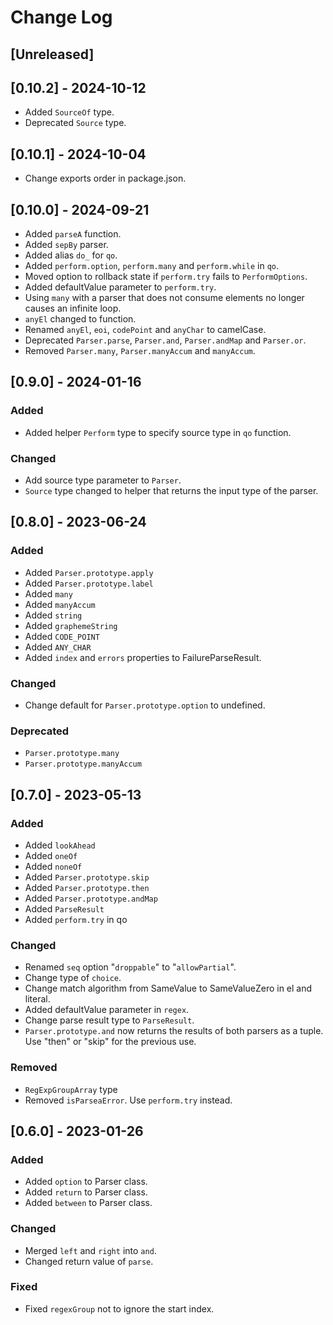 
# Change Log

## [Unreleased]

## [0.10.2] - 2024-10-12

- Added `SourceOf` type.
- Deprecated `Source` type.

## [0.10.1] - 2024-10-04

- Change exports order in package.json.

## [0.10.0] - 2024-09-21

- Added `parseA` function.
- Added `sepBy` parser.
- Added alias `do_` for `qo`.
- Added `perform.option`, `perform.many` and `perform.while` in `qo`.
- Moved option to rollback state if `perform.try` fails to `PerformOptions`.
- Added defaultValue parameter to `perform.try`.
- Using `many` with a parser that does not consume elements no longer causes an infinite loop.
- `anyEl` changed to function.
- Renamed `anyEl`, `eoi`, `codePoint` and `anyChar` to camelCase.
- Deprecated `Parser.parse`, `Parser.and`, `Parser.andMap` and `Parser.or`.
- Removed `Parser.many`, `Parser.manyAccum` and `manyAccum`.

## [0.9.0] - 2024-01-16
### Added
- Added helper `Perform` type to specify source type in `qo` function.

### Changed
- Add source type parameter to `Parser`.
- `Source` type changed to helper that returns the input type of the parser.

## [0.8.0] - 2023-06-24
### Added
- Added `Parser.prototype.apply`
- Added `Parser.prototype.label`
- Added `many`
- Added `manyAccum`
- Added `string`
- Added `graphemeString`
- Added `CODE_POINT`
- Added `ANY_CHAR`
- Added `index` and `errors` properties to FailureParseResult.

### Changed
- Change default for `Parser.prototype.option` to undefined.

### Deprecated
- `Parser.prototype.many`
- `Parser.prototype.manyAccum`

## [0.7.0] - 2023-05-13
### Added
- Added `lookAhead`
- Added `oneOf`
- Added `noneOf`
- Added `Parser.prototype.skip`
- Added `Parser.prototype.then`
- Added `Parser.prototype.andMap`
- Added `ParseResult`
- Added `perform.try` in qo

### Changed
- Renamed `seq` option "`droppable`" to "`allowPartial`".
- Change type of `choice`.
- Change match algorithm from SameValue to SameValueZero in el and literal.
- Added defaultValue parameter in `regex`.
- Change parse result type to `ParseResult`.
- `Parser.prototype.and` now returns the results of both parsers as a tuple. Use "then" or "skip" for the previous use.

### Removed
- `RegExpGroupArray` type
- Removed `isParseaError`. Use `perform.try` instead.

## [0.6.0] - 2023-01-26
### Added
- Added `option` to Parser class.
- Added `return` to Parser class.
- Added `between` to Parser class.

### Changed
- Merged `left` and `right` into `and`.
- Changed return value of `parse`.

### Fixed
- Fixed `regexGroup` not to ignore the start index.
